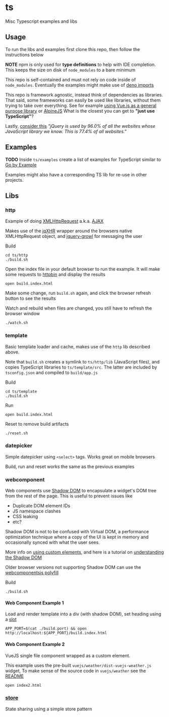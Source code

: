 # ts

Misc Typescript examples and libs 


## Usage

To run the libs and examples first clone this repo,
then follow the instructions below 

**NOTE** npm is only used for **type definitions** to help with IDE completion.
This keeps the size on disk of `node_modules` to a bare minimum 

This repo is self-contained and must not rely on code inside of `node_modules`.
Eventually the examples might make use of 
[deno imports](https://deno.land/manual/examples/import_export)

This repo is framework agnostic, instead think of dependencies as libraries.
That said, some frameworks can easily be used like libraries, 
without them trying to take over everything. See for example 
[using Vue.js as a general purpose library](https://blog.logrocket.com/use-vue-js-general-purpose-javascript-library)
or [AlpineJS](https://github.com/alpinejs/alpine)
What is the closest you can get to **"just use TypeScript"**?

Lastly, [consider this](https://w3techs.com/technologies/details/js-jquery)
*"jQuery is used by 96.0% of all the websites whose JavaScript library we know. 
This is 77.4% of all websites."*


## Examples

**TODO** Inside `ts/examples` create a list of examples for TypeScript 
similar to [Go by Example](https://gobyexample.com/)

Examples might also have a corresponding TS lib for re-use in other projects.


## Libs

### http

Example of doing [XMLHttpRequest](https://developer.mozilla.org/en-US/docs/Web/API/XMLHttpRequest)
a.k.a. [AJAX](https://developer.mozilla.org/en-US/docs/Glossary/AJAX)  

Makes use of the [jqXHR](https://api.jquery.com/jquery.ajax) wrapper 
around the browsers native XMLHttpRequest object, and 
[jquery-growl](https://github.com/ksylvest/jquery-growl) for messaging the user

Build

    cd ts/http
    ./build.sh
    
Open the index file in your default browser to run the example.
It will make some requests to [httpbin](https://httpbin.org)
and display the results

    open build.index.html

Make some change, run `build.sh` again, 
and click the browser refresh button to see the results

Watch and rebuild when files are changed,
you still have to refresh the browser window

    ./watch.sh


### template

Basic template loader and cache, makes use of the `http` lib described above.

Note that `build.sh` creates a symlink to `ts/http/lib` (JavaScript files),
and copies TypeScript libraries to `ts/template/src`.
The latter are included by `tsconfig.json` and compiled to `build/app.js` 

Build

    cd ts/template
    ./build.sh
 
Run

    open build.index.html
    
Reset to remove build artifacts

    ./reset.sh
   
   
### datepicker

Simple datepicker using `<select>` tags.
Works great on mobile browsers

Build, run and reset works the same as the previous examples


### webcomponent

Web components use [Shadow DOM](https://developers.google.com/web/fundamentals/web-components/shadowdom)
to encapsulate a widget's DOM tree from the rest of the page.
This is useful to prevent issues like
- Duplicate DOM element IDs
- JS namespace clashes
- CSS leaking
- etc?

Shadow DOM is not to be confused with Virtual DOM, a performance optimization 
technique where a copy of the UI is kept in memory and occasionally synced 
with what the user sees. 

More info on 
[using custom elements](https://developers.google.com/web/fundamentals/web-components/customelements),
and here is a tutorial on 
[understanding the Shadow DOM](https://blog.logrocket.com/understanding-shadow-dom-v1-fa9b81ebe3ac)

Older browser versions not supporting Shadow DOM can use the
[webcomponentsjs polyfill](https://github.com/webcomponents/polyfills/tree/master/packages/webcomponentsjs)

Build

    ./build.sh
    
#### Web Component Example 1

Load and render template into a div (with shadow DOM), set heading using a 
[slot](https://developer.mozilla.org/en-US/docs/Web/Web_Components/Using_templates_and_slots)

    APP_PORT=$(cat ./build.port) && open http://localhost:${APP_PORT}/build.index.html

#### Web Component Example 2

VueJS single file component wrapped as a custom element.

This example uses the pre-built `vuejs/weather/dist-vuejs-weather.js` widget,
To make sense of the source code in `vuejs/weather` see the
[README](https://github.com/mozey/ts/tree/main/webcomponent/vuejs)

    open index2.html
    

### [store](https://github.com/mozey/ts/tree/main/store) 

State sharing using a simple store pattern 


